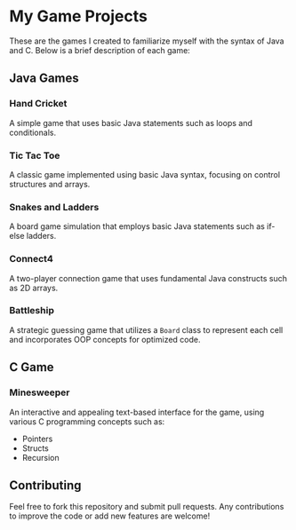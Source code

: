 # My Game Projects

These are the games I created to familiarize myself with the syntax of Java and C. Below is a brief description of each game:

## Java Games

### Hand Cricket
A simple game that uses basic Java statements such as loops and conditionals.

### Tic Tac Toe
A classic game implemented using basic Java syntax, focusing on control structures and arrays.

### Snakes and Ladders
A board game simulation that employs basic Java statements such as if-else ladders.

### Connect4
A two-player connection game that uses fundamental Java constructs such as 2D arrays.

### Battleship
A strategic guessing game that utilizes a `Board` class to represent each cell and incorporates OOP concepts for optimized code.

## C Game

### Minesweeper
An interactive and appealing text-based interface for the game, using various C programming concepts such as:
- Pointers
- Structs
- Recursion

## Contributing

Feel free to fork this repository and submit pull requests. Any contributions to improve the code or add new features are welcome!
